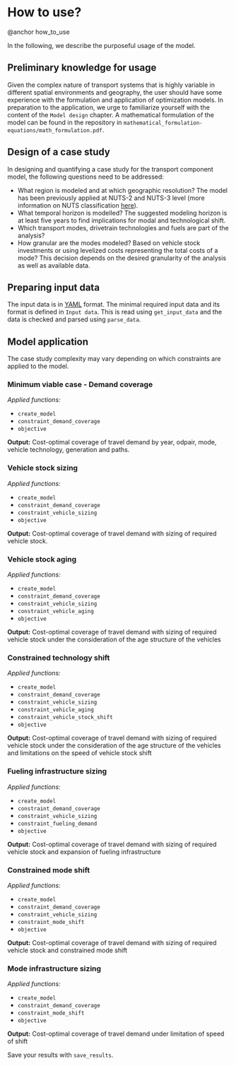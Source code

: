 # How to use?
@anchor how_to_use

In the following, we describe the purposeful usage of the model.

## Preliminary knowledge for usage
Given the complex nature of transport systems that is highly variable in different spatial environments and geography, the user should have some experience with the formulation and application of optimization models. In preparation to the application, we urge to familiarize yourself with the content of the `Model design` chapter. A mathematical formulation of the model can be found in the repository in `mathematical_formulation-equations/math_formulation.pdf`.

## Design of a case study
In designing and quantifying a case study for the transport component model, the following questions need to be addressed:
* What region is modeled and at which geographic resolution? The model has been previously applied at NUTS-2 and NUTS-3 level (more information on NUTS classification [here](https://ec.europa.eu/eurostat/de/web/nuts)).
* What temporal horizon is modelled? The suggested modeling horizon is at least five years to find implications for modal and technological shift.
* Which transport modes, drivetrain technologies and fuels are part of the analysis? 
* How granular are the modes modeled? Based on vehicle stock investments or using levelized costs representing the total costs of a mode? This decision depends on the desired granularity of the analysis as well as available data.

## Preparing input data

The input data is in [YAML](https://yaml.org/) format. The minimal required input data and its format is defined in `Input data`.
This is read using `get_input_data` and the data is checked and parsed using `parse_data`. 

## Model application

The case study complexity may vary depending on which constraints are applied to the model.

### Minimum viable case - Demand coverage

*Applied functions:*
* `create_model`
* `constraint_demand_coverage` 
* `objective`

__Output:__ Cost-optimal coverage of travel demand by year, odpair, mode, vehicle technology, generation and paths.

### Vehicle stock sizing

*Applied functions:*
* `create_model`
* `constraint_demand_coverage` 
* `constraint_vehicle_sizing`
* `objective`

__Output:__ Cost-optimal coverage of travel demand with sizing of required vehicle stock.

### Vehicle stock aging

*Applied functions:*
* `create_model`
* `constraint_demand_coverage` 
* `constraint_vehicle_sizing`
* `constraint_vehicle_aging`
* `objective`

__Output:__ Cost-optimal coverage of travel demand with sizing of required vehicle stock under the consideration of the age structure of the vehicles

### Constrained technology shift

*Applied functions:*
* `create_model`
* `constraint_demand_coverage` 
* `constraint_vehicle_sizing`
* `constraint_vehicle_aging`
* `constraint_vehicle_stock_shift`
* `objective`

__Output:__ Cost-optimal coverage of travel demand with sizing of required vehicle stock under the consideration of the age structure of the vehicles and limitations on the speed of vehicle stock shift


### Fueling infrastructure sizing

*Applied functions:*
* `create_model`
* `constraint_demand_coverage` 
* `constraint_vehicle_sizing`
* `constraint_fueling_demand`
* `objective`

__Output:__ Cost-optimal coverage of travel demand with sizing of required vehicle stock and expansion of fueling infrastructure


### Constrained mode shift

*Applied functions:*
* `create_model`
* `constraint_demand_coverage` 
* `constraint_vehicle_sizing`
* `constraint_mode_shift`
* `objective`

__Output:__ Cost-optimal coverage of travel demand with sizing of required vehicle stock and constrained mode shift

### Mode infrastructure sizing 

*Applied functions:*
* `create_model`
* `constraint_demand_coverage` 
* `constraint_mode_shift`
* `objective`

__Output:__ Cost-optimal coverage of travel demand under limitation of speed of shift


Save your results with `save_results`. 

